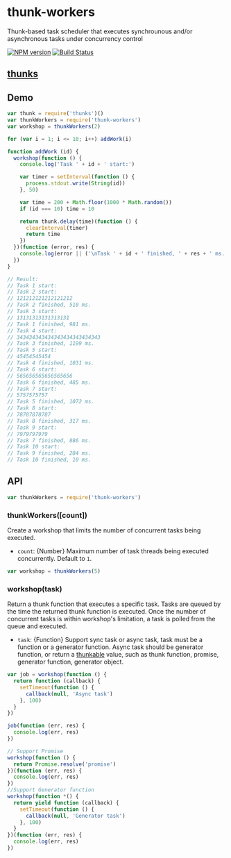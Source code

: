 thunk-workers
====
Thunk-based task scheduler that executes synchrounous and/or asynchronous tasks under concurrency control

[![NPM version][npm-image]][npm-url]
[![Build Status][travis-image]][travis-url]

## [thunks](https://github.com/thunks/thunks)

## Demo

```js
var thunk = require('thunks')()
var thunkWorkers = require('thunk-workers')
var workshop = thunkWorkers(2)

for (var i = 1; i <= 10; i++) addWork(i)

function addWork (id) {
  workshop(function () {
    console.log('Task ' + id + ' start:')

    var timer = setInterval(function () {
      process.stdout.write(String(id))
    }, 50)

    var time = 200 + Math.floor(1000 * Math.random())
    if (id === 10) time = 10

    return thunk.delay(time)(function () {
      clearInterval(timer)
      return time
    })
  })(function (error, res) {
    console.log(error || ('\nTask ' + id + ' finished, ' + res + ' ms.'))
  })
}

// Result:
// Task 1 start:
// Task 2 start:
// 121212121212121212
// Task 2 finished, 510 ms.
// Task 3 start:
// 13131313131313131
// Task 1 finished, 981 ms.
// Task 4 start:
// 343434343434343434343434343
// Task 3 finished, 1199 ms.
// Task 5 start:
// 45454545454
// Task 4 finished, 1031 ms.
// Task 6 start:
// 565656565656565656
// Task 6 finished, 485 ms.
// Task 7 start:
// 5757575757
// Task 5 finished, 1072 ms.
// Task 8 start:
// 78787878787
// Task 8 finished, 317 ms.
// Task 9 start:
// 7979797979
// Task 7 finished, 886 ms.
// Task 10 start:
// Task 9 finished, 284 ms.
// Task 10 finished, 10 ms.
```

## API

```js
var thunkWorkers = require('thunk-workers')
```

### thunkWorkers([count])

Create a workshop that limits the number of concurrent tasks being executed.

- `count`: {Number} Maximum number of task threads being executed concurrently. Default to `1`.

```js
var workshop = thunkWorkers(5)
```

### workshop(task)

Return a thunk function that executes a specific task. Tasks are queued by the time the returned thunk function is executed. Once the number of concurrent tasks is within workshop's limitation, a task is polled from the queue and executed.

- `task`: {Function} Support sync task or async task, task must be a function or a generator function. Async task should be generator function, or return a [thunkable](https://github.com/thunks/thunks) value, such as thunk function, promise, generator function, generator object.

```js
var job = workshop(function () {
  return function (callback) {
    setTimeout(function () {
      callback(null, 'Async task')
    }, 100)
  }
})

job(function (err, res) {
  console.log(err, res)
})

// Support Promise
workshop(function () {
  return Promise.resolve('promise')
})(function (err, res) {
  console.log(err, res)
})
//Support Generator function
workshop(function *() {
  return yield function (callback) {
    setTimeout(function () {
      callback(null, 'Generator task')
    }, 100)
  }
})(function (err, res) {
  console.log(err, res)
})
```

[npm-url]: https://npmjs.org/package/thunk-workers
[npm-image]: http://img.shields.io/npm/v/thunk-workers.svg

[travis-url]: https://travis-ci.org/thunks/thunk-workers
[travis-image]: http://img.shields.io/travis/thunks/thunk-workers.svg
